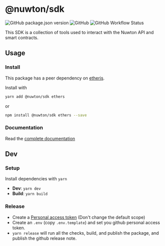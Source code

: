 # @nuwton/sdk

![GitHub package.json version](https://img.shields.io/github/package-json/v/Nuwton/nuwton-sdk) ![GitHub](https://img.shields.io/github/license/Nuwton/nuwton-sdk) ![GitHub Workflow Status](https://img.shields.io/github/workflow/status/Nuwton/nuwton-sdk/Build)

This SDK is a collection of tools used to interact with the Nuwton API and smart contracts.

## Usage

### Install

This package has a peer dependency on [etherjs](https://docs.ethers.io/v5/).

Install with

```bash
yarn add @nuwton/sdk ethers
```

or

```bash
npm install @nuwton/sdk ethers --save
```

### Documentation

Read the [complete documentation](./doc/index.md)

## Dev

### Setup

Install dependencies with `yarn`

- **Dev**: `yarn dev`
- **Build**: `yarn build`

### Release

- Create a [Personal access token](https://github.com/settings/tokens/new?scopes=repo&description=release-it) (Don't change the default scope)
- Create an `.env` (copy `.env.template`) and set you github personal access token.
- `yarn release` will run all the checks, build, and publish the package, and publish the github release note.
